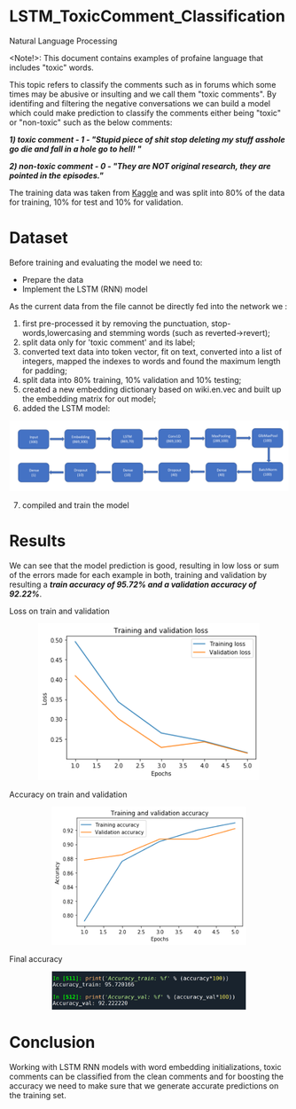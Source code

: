 # LSTM_ToxicComment_Classification
  Natural Language Processing
  
 <Note!>: This document contains examples of profaine language that includes "toxic" words.

This topic refers to classify the comments such as in forums which some times may be abusive or insulting and we call them "toxic comments".
By identifing and filtering the negative conversations we can build a model which could make prediction to classify the comments either being "toxic" or "non-toxic" such as the below comments:

***1) toxic comment - 1 - "Stupid piece of shit stop deleting my stuff asshole go die and fall in a hole go to hell! "***

***2) non-toxic comment - 0 - "They are NOT original research, they are pointed in the episodes."***

The training data was taken from [Kaggle](https://www.kaggle.com/c/jigsaw-multilingual-toxic-comment-classification/data) and was split into 80% of the data for training, 10% for test and 10% for validation.

# Dataset

Before training and evaluating the model we need to:
   - Prepare the data
   - Implement the LSTM (RNN) model

As the current data from the file cannot be directly fed into the network we :
1) first pre-processed it by removing the punctuation, stop-words,lowercasing and stemming words (such as reverted->revert);
2) split data only for 'toxic comment' and its label;
3) converted text data into token vector, fit on text, converted into a list of integers, mapped the indexes to words and found the maximum length for padding;
4) split data into 80% training, 10% validation and 10% testing;
5) created a new embedding dictionary based on wiki.en.vec and built up the embedding matrix for out model;
6) added the LSTM model:
<div align=center><img width="850" src="./images/model.PNG"/></div>

7) compiled and train the model

# Results
We can see that the model prediction is good, resulting in low loss or sum of the errors made for each example in both, training and validation by resulting a ***train accuracy of 95.72% and a validation accuracy of 92.22%***.

Loss on train and validation
<div align=center><img width="400" src="./images/loss_valtrain.png"/></div>

Accuracy on train and validation
<div align=center><img width="350" src="./images/acc_valtrain.png"/></div>

Final accuracy
<div align=center><img width="350" src="./images/acc.PNG"/></div>


# Conclusion
Working with LSTM RNN models with word embedding initializations, toxic comments can be classified from the clean comments and for boosting the accuracy we need to make sure that we generate accurate predictions on the training set.


 
